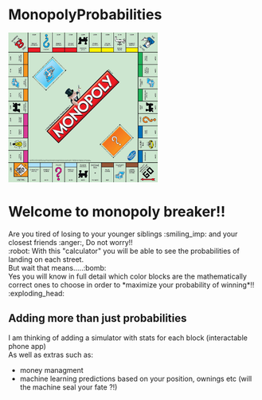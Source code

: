 <h1> MonopolyProbabilities</h1>
<img src = "./monopolyBoard.jpg" width = 300 height = 300>
<h1> Welcome to monopoly breaker!! </h1>
  <p> 
    Are you tired of losing to your younger siblings :smiling_imp: and your closest friends :anger:,
    Do not worry!!<br> :robot: With this "calculator" you will be able to see the probabilities of
    landing on each street.<br> But wait that means.....:bomb: <br> Yes you will know in full detail <bold>which color blocks</bold> are the
    mathematically correct ones to choose in order to *maximize your probability of winning*!! :exploding_head:
    
  </p>
  
  <h2>
    Adding more than just probabilities
  </h2>
  <p>
    I am thinking of adding a simulator with stats for each block (interactable phone app)<br>
    As well as extras such as: <ul><li> money managment</li> <li> machine learning predictions based on your position, ownings etc (will the machine seal your fate ?!)</li>
  </p>


